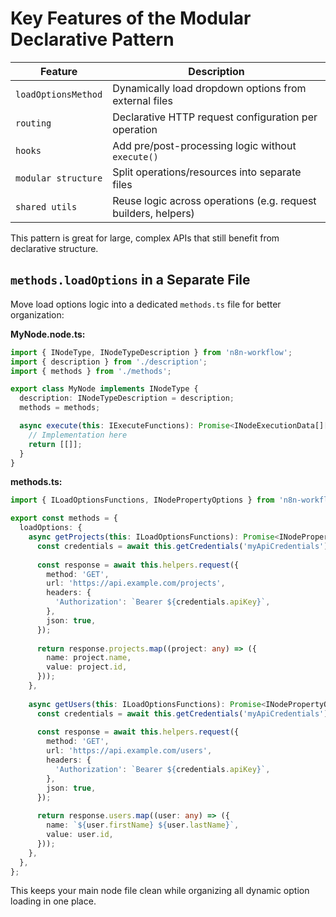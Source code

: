 # Key Features of the Modular Declarative Pattern

| Feature             | Description                                                    |
| ------------------- | -------------------------------------------------------------- |
| `loadOptionsMethod` | Dynamically load dropdown options from external files          |
| `routing`           | Declarative HTTP request configuration per operation           |
| `hooks`             | Add pre/post-processing logic without `execute()`              |
| `modular structure` | Split operations/resources into separate files                 |
| `shared utils`      | Reuse logic across operations (e.g. request builders, helpers) |

This pattern is great for large, complex APIs that still benefit from declarative structure.

## `methods.loadOptions` in a Separate File

Move load options logic into a dedicated `methods.ts` file for better organization:

**MyNode.node.ts:**
```ts
import { INodeType, INodeTypeDescription } from 'n8n-workflow';
import { description } from './description';
import { methods } from './methods';

export class MyNode implements INodeType {
  description: INodeTypeDescription = description;
  methods = methods;

  async execute(this: IExecuteFunctions): Promise<INodeExecutionData[][]> {
    // Implementation here
    return [[]];
  }
}
```

**methods.ts:**
```ts
import { ILoadOptionsFunctions, INodePropertyOptions } from 'n8n-workflow';

export const methods = {
  loadOptions: {
    async getProjects(this: ILoadOptionsFunctions): Promise<INodePropertyOptions[]> {
      const credentials = await this.getCredentials('myApiCredentials');
      
      const response = await this.helpers.request({
        method: 'GET',
        url: 'https://api.example.com/projects',
        headers: {
          'Authorization': `Bearer ${credentials.apiKey}`,
        },
        json: true,
      });
      
      return response.projects.map((project: any) => ({
        name: project.name,
        value: project.id,
      }));
    },
    
    async getUsers(this: ILoadOptionsFunctions): Promise<INodePropertyOptions[]> {
      const credentials = await this.getCredentials('myApiCredentials');
      
      const response = await this.helpers.request({
        method: 'GET',
        url: 'https://api.example.com/users',
        headers: {
          'Authorization': `Bearer ${credentials.apiKey}`,
        },
        json: true,
      });
      
      return response.users.map((user: any) => ({
        name: `${user.firstName} ${user.lastName}`,
        value: user.id,
      }));
    },
  },
};
```

This keeps your main node file clean while organizing all dynamic option loading in one place.
